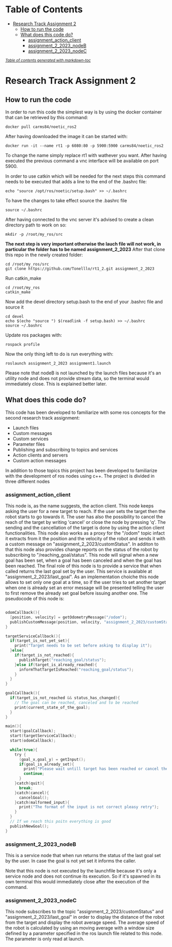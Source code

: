 # Table of Contents
- [Research Track Assignment 2](#research-track-assignment-2)
  * [How to run the code](#how-to-run-the-code)
  * [What does this code do?](#what-does-this-code-do)
    + [assignment_action_client](#assignment_action_client)
    + [assignment_2_2023_nodeB](#assignment_2_2023_nodeb)
    + [assignment_2_2023_nodeC](#assignment_2_2023_nodec)

<small><i><a href='http://ecotrust-canada.github.io/markdown-toc/'>Table of contents generated with markdown-toc</a></i></small>


# Research Track Assignment 2
## How to run the code
In order to run this code the simplest way is by using the docker container that can be retrieved by this command:
```
docker pull carms84/noetic_ros2
```
After having downloaded the image it can be started with:
```
docker run -it --name rt1 -p 6080:80 -p 5900:5900 carms84/noetic_ros2
```
To change the name simply replace rt1 with wathever you want.
After having executed the previous command a vnc interface will be available on port 5900.

In order to use catkin which will be needed for the next steps this command needs to be executed that adds a line to the end of the .bashrc file:
```
echo "source /opt/ros/noetic/setup.bash" >> ~/.bashrc
```
To have the changes to take effect source the .bashrc file
```
source ~/.bashrc
```
After having connected to the vnc server it's advised to create a clean directory path to work on so:
```
mkdir -p /root/my_ros/src
```
**The next step is very important otherwise the lauch file will not work, in particular the folder has to be named assignment_2_2023**
After that clone this repo in the newly created folder:
```
cd /root/my_ros/src
git clone https://github.com/Tonelllo/rt1_2.git assignment_2_2023
```
Run catkin_make
```
cd /root/my_ros
catkin_make
```
Now add the devel directory setup.bash to the end of your .bashrc file and source it
```
cd devel
echo $(echo "source ") $(readlink -f setup.bash) >> ~/.bashrc
source ~/.bashrc
```
Update ros packages with:
```
rospack profile
```
Now the only thing left to do is run everything with:
```
roslaunch assignment_2_2023 assignment1.launch
```

Please note that nodeB is not launched by the launch files because it's an utility node and does not provide stream data, so the terminal would immediately close. This is explained better later.
## What does this code do?
This code has been developed to familiarize with some ros concepts for the second research track assignment:
- Launch files
- Custom messages
- Custom services
- Parameter files
- Publishing and subscribing to topics and services
- Action clients and servers
- Custom action messages

In addition to those topics this project has been developed to familiarize with the development of ros nodes using c++.
The project is divided in three different nodes
### assignment_action_client
This node is, as the name suggests, the action client. This node keeps asking the user for a new target to reach. 
If the user sets the target then the robot starts to go towards it. The user has also the possibility to cancel the reach of the target by writing 'cancel' or close the node by pressing 'q'. The sending and the cancellation of the target is done by using the action client functionalities. This node also works as a proxy for the "/odom" topic infact it extracts from it the position and the velocity of the robot and sends it with a custom message on "assignment_2_2023/customStatus". In additon to that this node also provides change reports on the status of the robot by subscribing to "/reaching_goal/status". This node will signal when a new goal has been set, when a goal has been canceled and when the goal has been reached. The final role of this node is to provide a service that when called returns the last goal set by the user. This service is available at "assignment_2_2023/last_goal". As an implementation choiche this node allows to set only one goal at a time, so if the user tries to set another target when one is already set an error message will be presented telling the user to first remove the already set goal before issuing another one. 
The pseudocode of this node is:
```c

odomCallback(){
  [position, velocity] = getOdometryMessage("/odom");
  publishCustomMessage(position, velocity, "assignment_2_2023/customStatus");
}

targetServiceCallback(){
  if(target_is_not_yet_set){
    print("Target needs to be set before asking to display it");
  }else{
    if(target_is_not_reached){
      publishTarget("reaching_goal/status");
    }else if(target_is_already_reached){
      informThatTargetIsReached("reaching_goal/status");
    }
  }
}

goalCallback(){
  if(target_is_not_reached && status_has_changed){
    // The goal can be reached, canceled and to be reached
    print(current_state_of_the_goal);
  }
}

main(){
  start(goalCallback);
  start(targetServiceCallback);
  start(odomCallback);

  while(true){
    try {
      (goal_x,goal_y) = getInput();
      if(goal_is_already_set){
        print("Please wait untill target has been reached or cancel the goal with "cancel"");
        continue;
      }
    }catch(quit){
      break;
    }catch(cancel){
      cancelGoal();
    }catch(malformed_input){
      print("The format of the input is not correct pleasy retry");
    }
  }
  // If we reach this poitn everything is good
  publishNewGoal();
}

```
### assignment_2_2023_nodeB
This is a service node that when run returns the status of the last goal set by the user. In case the goal is not yet set it informs the caller.

Note that this node is not executed by the launchfile because it's only a service node and does not continue its execution. So if it's spawned in its own terminal this would immediately close after the execution of the command.

### assignment_2_2023_nodeC
This node subscribes to the topic "assignment_2_2023/customStatus" and "assignment_2_2023/last_goal" in order to display the distance of the robot from the target and display the robot average speed. The average speed of the robot is calculated by using an moving average with a window size defined by a parameter specified in the ros launch file related to this node. The parameter is only read at launch.
